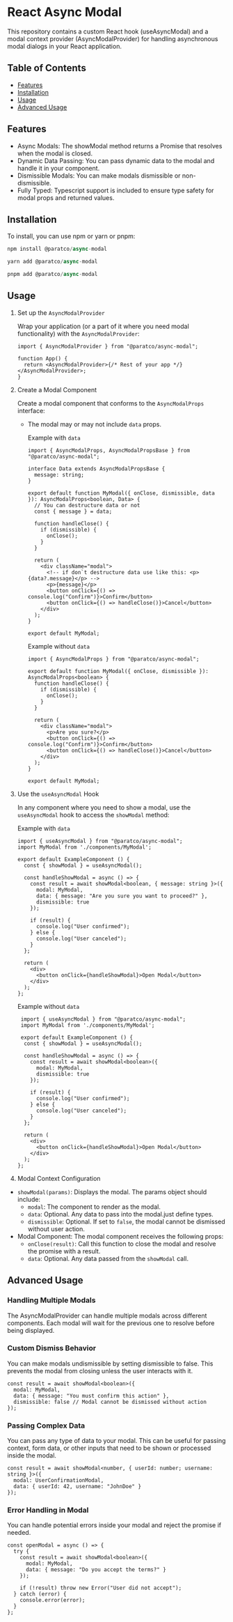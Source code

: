 # React Async Modal

This repository contains a custom React hook (useAsyncModal) and a modal context provider (AsyncModalProvider) for handling asynchronous modal dialogs in your React application.

## Table of Contents

- [Features](#features)
- [Installation](#installation)
- [Usage](#usage)
- [Advanced Usage](#advanced-usage)

## Features

- Async Modals: The showModal method returns a Promise that resolves when the modal is closed.
- Dynamic Data Passing: You can pass dynamic data to the modal and handle it in your component.
- Dismissible Modals: You can make modals dismissible or non-dismissible.
- Fully Typed: Typescript support is included to ensure type safety for modal props and returned values.

## Installation

To install, you can use npm or yarn or pnpm:

```js
npm install @paratco/async-modal

yarn add @paratco/async-modal

pnpm add @paratco/async-modal
```

## Usage

1. Set up the `AsyncModalProvider`

   Wrap your application (or a part of it where you need modal functionality) with the `AsyncModalProvider`:

   ```tsx
   import { AsyncModalProvider } from "@paratco/async-modal";

   function App() {
     return <AsyncModalProvider>{/* Rest of your app */}</AsyncModalProvider>;
   }
   ```

2. Create a Modal Component

   Create a modal component that conforms to the `AsyncModalProps` interface:

   - The modal may or may not include `data` props.

     Example with `data`

     ```tsx
     import { AsyncModalProps, AsyncModalPropsBase } from "@paratco/async-modal";

     interface Data extends AsyncModalPropsBase {
       message: string;
     }

     export default function MyModal({ onClose, dismissible, data }): AsyncModalProps<boolean, Data> {
       // You can destructure data or not
       const { message } = data;

       function handleClose() {
         if (dismissible) {
           onClose();
         }
       }

       return (
         <div className="modal">
           <!-- if don`t destructure data use like this: <p>{data?.message}</p> -->
           <p>{message}</p>
           <button onClick={() => console.log("Confirm")}>Confirm</button>
           <button onClick={() => handleClose()}>Cancel</button>
         </div>
       );
     }

     export default MyModal;
     ```

     Example without `data`

     ```tsx
     import { AsyncModalProps } from "@paratco/async-modal";

     export default function MyModal({ onClose, dismissible }): AsyncModalProps<boolean> {
       function handleClose() {
         if (dismissible) {
           onClose();
         }
       }

       return (
         <div className="modal">
           <p>Are you sure?</p>
           <button onClick={() => console.log("Confirm")}>Confirm</button>
           <button onClick={() => handleClose()}>Cancel</button>
         </div>
       );
     }

     export default MyModal;
     ```

3. Use the `useAsyncModal` Hook

   In any component where you need to show a modal, use the `useAsyncModal` hook to access the `showModal` method:

   Example with `data`

   ```tsx
   import { useAsyncModal } from "@paratco/async-modal";
   import MyModal from './components/MyModal';

   export default ExampleComponent () {
     const { showModal } = useAsyncModal();

     const handleShowModal = async () => {
       const result = await showModal<boolean, { message: string }>({
         modal: MyModal,
         data: { message: "Are you sure you want to proceed?" },
         dismissible: true
       });

       if (result) {
         console.log("User confirmed");
       } else {
         console.log("User canceled");
       }
     };

     return (
       <div>
         <button onClick={handleShowModal}>Open Modal</button>
       </div>
     );
   };
   ```

   Example without `data`

   ```tsx
    import { useAsyncModal } from "@paratco/async-modal";
    import MyModal from './components/MyModal';

    export default ExampleComponent () {
     const { showModal } = useAsyncModal();

     const handleShowModal = async () => {
       const result = await showModal<boolean>({
         modal: MyModal,
         dismissible: true
       });

       if (result) {
         console.log("User confirmed");
       } else {
         console.log("User canceled");
       }
     };

     return (
       <div>
         <button onClick={handleShowModal}>Open Modal</button>
       </div>
     );
   };
   ```

4. Modal Context Configuration

- `showModal(params)`: Displays the modal. The params object should include:
  - `modal`: The component to render as the modal.
  - `data`: Optional. Any data to pass into the modal.just define types.
  - `dismissible`: Optional. If set to `false`, the modal cannot be dismissed without user action.
- Modal Component: The modal component receives the following props:
  - `onClose(result)`: Call this function to close the modal and resolve the promise with a result.
  - `data`: Optional. Any data passed from the `showModal` call.

## Advanced Usage

### Handling Multiple Modals

The AsyncModalProvider can handle multiple modals across different components. Each modal will wait for the previous one to resolve before being displayed.

### Custom Dismiss Behavior

You can make modals undismissible by setting dismissible to false. This prevents the modal from closing unless the user interacts with it.

```tsx
const result = await showModal<boolean>({
  modal: MyModal,
  data: { message: "You must confirm this action" },
  dismissible: false // Modal cannot be dismissed without action
});
```

### Passing Complex Data

You can pass any type of data to your modal. This can be useful for passing context, form data, or other inputs that need to be shown or processed inside the modal.

```tsx
const result = await showModal<number, { userId: number; username: string }>({
  modal: UserConfirmationModal,
  data: { userId: 42, username: "JohnDoe" }
});
```

### Error Handling in Modal

You can handle potential errors inside your modal and reject the promise if needed.

```tsx
const openModal = async () => {
  try {
    const result = await showModal<boolean>({
      modal: MyModal,
      data: { message: "Do you accept the terms?" }
    });

    if (!result) throw new Error("User did not accept");
  } catch (error) {
    console.error(error);
  }
};
```
